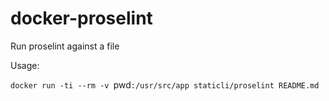 # docker-proselint

Run proselint against a file

Usage:

`docker run -ti --rm -v `pwd`:/usr/src/app staticli/proselint README.md`
